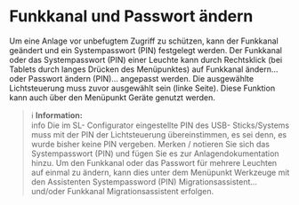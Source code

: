 # Funkkanal und Passwort ändern

Um eine Anlage vor unbefugtem Zugriff zu schützen, kann der Funkkanal geändert und ein Systempasswort (PIN) festgelegt werden.
Der Funkkanal oder das Systempasswort (PIN) einer Leuchte kann durch Rechtsklick (bei Tablets durch langes Drücken des Menüpunktes) auf Funkkanal ändern… oder Passwort ändern (PIN)… angepasst werden. Die ausgewählte Lichtsteuerung muss zuvor ausgewählt sein (linke Seite).
Diese Funktion kann auch über den Menüpunkt Geräte genutzt werden.
> ℹ️ **Information:**  
> info
Die im SL- Configurator eingestellte PIN des USB- Sticks/Systems muss mit der PIN der Lichtsteuerung übereinstimmen, es sei denn, es wurde bisher keine PIN vergeben. Merken / notieren Sie sich das Systempasswort (PIN) und fügen Sie es zur Anlagendokumentation hinzu.
Um den Funkkanal oder das Passwort für mehrere Leuchten auf einmal zu ändern, kann dies unter dem Menüpunkt Werkzeuge mit den Assistenten Systempassword (PIN) Migrationsassistent... und/oder Funkkanal Migrationsassistent erfolgen.
